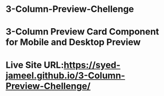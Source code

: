 # 3-Column-Preview-Chellenge
# 3-Column Preview Card Component for Mobile and Desktop Preview
# Live Site URL:https://syed-jameel.github.io/3-Column-Preview-Chellenge/
